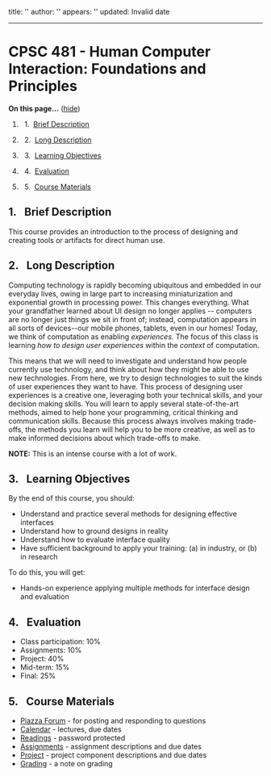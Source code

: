 title: ''
author: ''
appears: ''
updated: Invalid date

---

# CPSC 481 - Human Computer Interaction: Foundations and Principles

<div class="toc">

<a name="toc" id="toc"></a>**On this page...** ([hide](javascript:toggle('tocid');))

1.    1.  [Brief Description](#toc1)

2.    2.  [Long Description](#toc2)

3.    3.  [Learning Objectives](#toc3)

4.    4.  [Evaluation](#toc4)

5.    5.  [Course Materials](#toc5)</div>

## <a name="toc1" id="toc1"></a>1.  Brief Description

This course provides an introduction to the process of designing and creating tools or artifacts for direct human use.

## <a name="toc2" id="toc2"></a>2.  Long Description

Computing technology is rapidly becoming ubiquitous and embedded in our everyday lives, owing in large part to increasing miniaturization and exponential growth in processing power. This changes everything. What your grandfather learned about UI design no longer applies -- computers are no longer just things we sit in front of; instead, computation appears in all sorts of devices--our mobile phones, tablets, even in our homes! Today, we think of computation as enabling _experiences._ The focus of this class is learning _how to design user experiences_ within the _context_ of computation.

This means that we will need to investigate and understand how people currently use technology, and think about how they might be able to use new technologies. From here, we try to design technologies to suit the kinds of user experiences they want to have. This process of designing user experiences is a creative one, leveraging both your technical skills, and your decision making skills. You will learn to apply several state-of-the-art methods, aimed to help hone your programming, critical thinking and communication skills. Because this process always involves making trade-offs, the methods you learn will help you to be more creative, as well as to make informed decisions about which trade-offs to make.

**NOTE:** This is an intense course with a lot of work.

## <a name="toc3" id="toc3"></a>3.  Learning Objectives

By the end of this course, you should:

* Understand and practice several methods for designing effective interfaces
* Understand how to ground designs in reality
* Understand how to evaluate interface quality
* Have sufficient background to apply your training: (a) in industry, or (b) in research

To do this, you will get:

* Hands-on experience applying multiple methods for interface design and evaluation

## <a name="toc4" id="toc4"></a>4.  Evaluation

* Class participation: 10%
* Assignments: 10%
* Project: 40%
* Mid-term: 15%
* Final: 25%

## <a name="toc5" id="toc5"></a>5.  Course Materials

* [Piazza Forum](https://piazza.com/class#fall2012/cpsc481/0) - for posting and responding to questions
* [Calendar](Calender.md) - lectures, due dates
* [Readings](Readings.md) - password protected
* [Assignments](Assignments.md) - assignment descriptions and due dates
* [Project](Project.md) - project component descriptions and due dates
* [Grading](OverallImpression.md) - a note on grading
